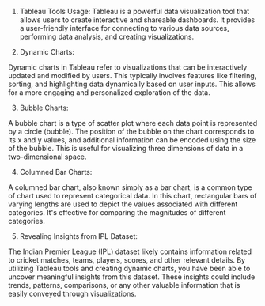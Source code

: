 1. Tableau Tools Usage:
Tableau is a powerful data visualization tool that allows users to create interactive and shareable dashboards. It provides a user-friendly interface for connecting to various data sources, performing data analysis, and creating visualizations.

2. Dynamic Charts:

Dynamic charts in Tableau refer to visualizations that can be interactively updated and modified by users. This typically involves features like filtering, sorting, and highlighting data dynamically based on user inputs. This allows for a more engaging and personalized exploration of the data.

3. Bubble Charts:

A bubble chart is a type of scatter plot where each data point is represented by a circle (bubble). The position of the bubble on the chart corresponds to its x and y values, and additional information can be encoded using the size of the bubble. This is useful for visualizing three dimensions of data in a two-dimensional space.

4. Columned Bar Charts:

A columned bar chart, also known simply as a bar chart, is a common type of chart used to represent categorical data. In this chart, rectangular bars of varying lengths are used to depict the values associated with different categories. It's effective for comparing the magnitudes of different categories.

5. Revealing Insights from IPL Dataset:

The Indian Premier League (IPL) dataset likely contains information related to cricket matches, teams, players, scores, and other relevant details. By utilizing Tableau tools and creating dynamic charts, you have been able to uncover meaningful insights from this dataset. These insights could include trends, patterns, comparisons, or any other valuable information that is easily conveyed through visualizations.
